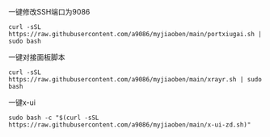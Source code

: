 一键修改SSH端口为9086<br>
```
curl -sSL https://raw.githubusercontent.com/a9086/myjiaoben/main/portxiugai.sh | sudo bash
```
一键对接面板脚本<br>
```
curl -sSL https://raw.githubusercontent.com/a9086/myjiaoben/main/xrayr.sh | sudo bash
```
一键x-ui<br>
```
sudo bash -c "$(curl -sSL https://raw.githubusercontent.com/a9086/myjiaoben/main/x-ui-zd.sh)"
```
